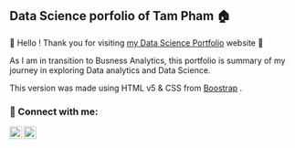 <h2>Data Science porfolio of Tam Pham 🏠 </h2>

👏 Hello ! Thank you for visiting [my Data Science Portfolio](aaa) website 👏

As I am in transition to Busness Analytics, this portfolio is summary of my journey in exploring Data analytics and Data Science.

This version was made using HTML v5 & CSS from [Boostrap](https://getbootstrap.com/) .


<h3> 🤳 Connect with me:</h3>

[<img align="left" alt="TamPham | LinkedIn" width="22px" src="https://cdn.jsdelivr.net/npm/simple-icons@v3/icons/linkedin.svg" />][linkedin]
[<img align="left" alt="TamPham | Tableau" width="22px" src="https://cdn.jsdelivr.net/npm/simple-icons@v3/icons/tableau.svg" />][tableau]


[tableau]: https://public.tableau.com/app/profile/tam.pham5379/viz/PMT_Profile/Profile
[linkedin]: https://linkedin.com/in/pmtam
